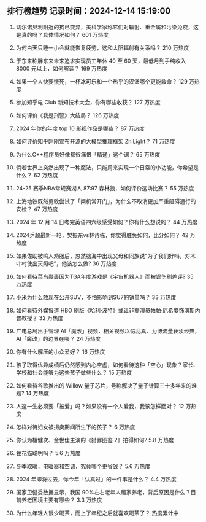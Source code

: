
## 排行榜趋势 记录时间：2024-12-14 15:19:00
  
  1. 切尔诺贝利附近的狗已变异，美科学家称它们对辐射、重金属和污染免疫，这是真的吗？具体情况如何？ 601 万热度
    
  2. 为何白天只睡一小会就能恢复疲劳，这和太阳辐射有关系吗？ 210 万热度
    
  3. 于东来称胖东来未来追求实现员工年休 40 至 60 天，最低月到手纯收入 8000 元以上，如何解读？ 169 万热度
    
  4. 如果一个人快要饿死，一杯冰可乐和一个热乎的汉堡哪个更能救命？ 129 万热度
    
  5. 参加知乎电 Club 新知技术大会，你有哪些收获？ 127 万热度
    
  6. 如何评价《我是刑警》大结局？ 126 万热度
    
  7. 2024 年你的年度 top 10 影视作品是哪些？ 87 万热度
    
  8. 如何评价知乎刚刚宣布开源的大模型推理框架 ZhiLight？ 71 万热度
    
  9. 为什么C++程序员好像都很痛恨「精通」这个词？ 65 万热度
    
  10. 倘若世界上突然出现了一种魔法，只能用来实现一个日常的小功能，你希望是什么？ 62 万热度
    
  11. 24-25 赛季NBA常规赛湖人 87:97 森林狼，如何评价这场比赛？ 55 万热度
    
  12. 上海地铁既然勇敢尝试了「闸机常开门」，为什么不取消更加严重阻碍通行的安检？ 47 万热度
    
  13. 2024 年 12 月 14 日考完英语四六级感受如何？你有什么想说的？ 44 万热度
    
  14. 2024乒超最新一轮，樊振东vs林诗栋，你觉得胜负如何，比分如何？ 42 万热度
    
  15. 如果佐助被鸣人劝服后，忽然脑海中出现父母和同族说“为了我们好吗，对木叶村使出天照吧”，他该怎么做? 36 万热度
    
  16. 如何看待菜鸟裹裹因为TGA年度游戏是《宇宙机器人》而被误伤刷差评? 35 万热度
    
  17. 小米为什么敢现在公开SUV，不怕影响到SU7的销量吗？ 33 万热度
    
  18. 如何看待外媒报道 HBO 剧版《哈利·波特》或让非裔演员帕帕·厄希度饰演斯内普教授？ 32 万热度
    
  19. 广电总局出手管理 AI「魔改」视频，相关视频以假乱真、为博流量亵渎经典，AI「魔改」的边界在哪？ 24 万热度
    
  20. 你有什么解压的小众爱好？ 16 万热度
    
  21. 孩子取得优异成绩后仍然感到内心空虚，如何看待这种「空心」现象？家长、学校和社会能够为这些孩子做些什么？ 15 万热度
    
  22. 如何看待谷歌推出的 Willow 量子芯片，号称解决了量子计算三十多年来的难题? 14 万热度
    
  23. 人这一生必须要「被爱」吗？如果没有一个人爱我，我该怎样面对？ 12 万热度
    
  24. 怎样对待妇女被拐卖期间所生下的孩子？ 6 万热度
    
  25. 你认为檀健次、金世佳主演的《猎罪图鉴 2》拍得如何? 5.8 万热度
    
  26. 狸花猫聪明吗？ 5.6 万热度
    
  27. 冬季取暖，电暖器和空调，究竟哪个更省钱？ 5.6 万热度
    
  28. 2024 年即将过去，你今年「认真过」的一件事是什么？ 4.4 万热度
    
  29. 国家卫健委数据显示，我国 90%左右老年人居家养老，背后原因是什么？目前养老困境主要有哪些？ 3.3 万热度
    
  30. 为什么年轻人很少喝茶，而上了年纪之后就喜欢喝茶了？ 热度累计中
    